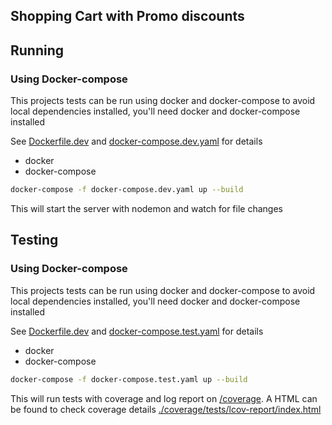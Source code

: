 ## Shopping Cart with Promo discounts

## Running

### Using Docker-compose

This projects tests can be run using docker and docker-compose to avoid local dependencies installed, you'll need docker and docker-compose installed

See [Dockerfile.dev](./Dockerfile.dev) and [docker-compose.dev.yaml](./docker-compose.dev.yaml) for details

- docker
- docker-compose

```sh
docker-compose -f docker-compose.dev.yaml up --build
```

This will start the server with nodemon and watch for file changes

## Testing

### Using Docker-compose

This projects tests can be run using docker and docker-compose to avoid local dependencies installed, you'll need docker and docker-compose installed

See [Dockerfile.dev](./Dockerfile.dev) and [docker-compose.test.yaml](./docker-compose.test.yaml) for details

- docker
- docker-compose

```sh
docker-compose -f docker-compose.test.yaml up --build
```

This will run tests with coverage and log report on [/coverage](./coverage/). A HTML can be found to check coverage details [./coverage/tests/lcov-report/index.html](./coverage/tests/lcov-report/index.html)
